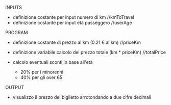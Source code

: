
INPUTS
- definizione costante per input numero di km //kmToTravel
- definizione costante per input età passeggero //userAge

PROGRAM
- definizione costante di prezzo al km (0.21 € al km) //priceKm 
- definizione variabile calcolo del prezzo totale (km * priceKm) //totalPrice 

- calcolo eventuali sconti in base all'età 
    - 20% per i minorenni
    - 40% per gli over 65

OUTPUT
- visualizzo il prezzo del biglietto arrotondando a due cifre decimali

